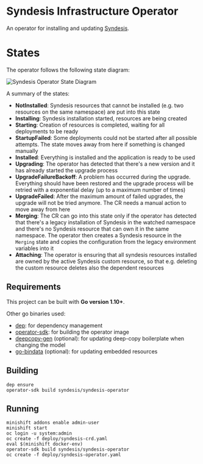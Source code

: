 # Syndesis Infrastructure Operator

An operator for installing and updating [Syndesis](https://github.com/syndesisio/syndesis).

# States

The operator follows the following state diagram:

![Syndesis Operator State Diagram](/doc/syndesis-operator-states.png "Syndesis Operator State Diagram")

A summary of the states:

* **NotInstalled**: Syndesis resources that cannot be installed (e.g. two resources on the same namespace) are put into this state
* **Installing**: Syndesis installation started, resources are being created
* **Starting**: Creation of resources is completed, waiting for all deployments to be ready
* **StartupFailed**: Some deployments could not be started after all possible attempts. The state moves away from here if something is changed manually
* **Installed**: Everything is installed and the application is ready to be used
* **Upgrading**: The operator has detected that there's a new version and it has already started the upgrade process
* **UpgradeFailureBackoff**: A problem has occurred during the upgrade. Everything should have been restored and the upgrade process will be retried with a exponential delay (up to a maximum number of times)
* **UpgradeFailed**: After the maximum amount of failed upgrades, the upgrade will not be tried anymore. The CR needs a manual action to move away from here
* **Merging**: The CR can go into this state only if the operator has detected that there's a legacy installation of Syndesis in the watched namespace and there's no Syndesis resource that can own it in the same namespace. The operator then creates a Syndesis resource in the `Merging` state and copies the configuration from the legacy environment variables into it
* **Attaching**: The operator is ensuring that all syndesis resources installed are owned by the active Syndesis custom resource, so that e.g. deleting the custom resource deletes also the dependent resources


## Requirements

This project can be built with **Go version 1.10+**.

Other go binaries used:

* [dep](https://github.com/golang/dep): for dependency management
* [operator-sdk](https://github.com/operator-framework/operator-sdk): for building the operator image
* [deepcopy-gen](https://github.com/kubernetes/gengo/tree/master/examples/deepcopy-gen) (optional): for updating deep-copy boilerplate when changing the model
* [go-bindata](https://github.com/go-bindata/go-bindata) (optional): for updating embedded resources

## Building

```
dep ensure
operator-sdk build syndesis/syndesis-operator
```

## Running

```
minishift addons enable admin-user
minishift start
oc login -u system:admin
oc create -f deploy/syndesis-crd.yaml
eval $(minishift docker-env)
operator-sdk build syndesis/syndesis-operator
oc create -f deploy/syndesis-operator.yaml
```
